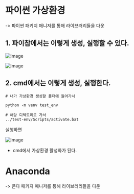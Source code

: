 

# 파이썬 가상환경 

-> 파이썬 패키지 매니저를 통해 라이브러리들을 다운

## 1. 파이참에서는 이렇게 생성, 실행할 수 있다. 

![image](https://user-images.githubusercontent.com/15938354/120762635-66a45280-c551-11eb-87c1-d892f5963b6a.png)


![image](https://user-images.githubusercontent.com/15938354/120757048-03afbd00-c54b-11eb-9ac7-11a49c089a1c.png)



## 2. cmd에서는 이렇게 생성, 실행한다.

```
# 내가 가상환경 생성할 폴더에 들어가서 

python -m venv test_env

```

```
# 해당 디렉토리로 가서 
../test-env/Scripts/activate.bat
```
실행하면 


![image](https://user-images.githubusercontent.com/15938354/120756899-d06d2e00-c54a-11eb-996a-733b8978a32d.png)



- cmd에서 가상환경 활성화가 된다.



# Anaconda

-> 콘다 패키지 매니저를 통해 라이브러리들을 다운


# 

